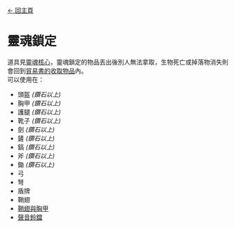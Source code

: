 [← 回主頁](../)
# 靈魂鎖定
道具見[靈魂核心](../item/soul_core.md)，靈魂鎖定的物品丟出後別人無法拿取，生物死亡或掉落物消失則會回到[貿易書的收取物品](../item/barter_menu.md#收取物品)內。  
可以使用在：
- 頭盔 _(鑽石以上)_
- 胸甲 _(鑽石以上)_
- 護腿 _(鑽石以上)_
- 靴子 _(鑽石以上)_
- 劍 _(鑽石以上)_
- 鏟 _(鑽石以上)_
- 鎬 _(鑽石以上)_
- 斧 _(鑽石以上)_
- 鋤 _(鑽石以上)_
- 弓
- 弩
- 盾牌
- 鞘翅
- [鞘翅與胸甲](../item/elytra_of_chestplate.md)
- [聲音鈴鐺](../item/sound_bell.md)